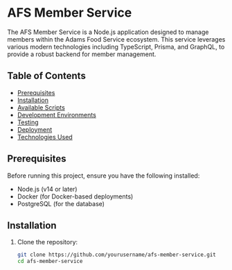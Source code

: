 # AFS Member Service

The AFS Member Service is a Node.js application designed to manage members within the Adams Food Service ecosystem. This service leverages various modern technologies including TypeScript, Prisma, and GraphQL, to provide a robust backend for member management.

## Table of Contents

- [Prerequisites](#prerequisites)
- [Installation](#installation)
- [Available Scripts](#available-scripts)
- [Development Environments](#development-environments)
- [Testing](#testing)
- [Deployment](#deployment)
- [Technologies Used](#technologies-used)

## Prerequisites

Before running this project, ensure you have the following installed:

- Node.js (v14 or later)
- Docker (for Docker-based deployments)
- PostgreSQL (for the database)

## Installation

1. Clone the repository:

   ```bash
   git clone https://github.com/yourusername/afs-member-service.git
   cd afs-member-service
